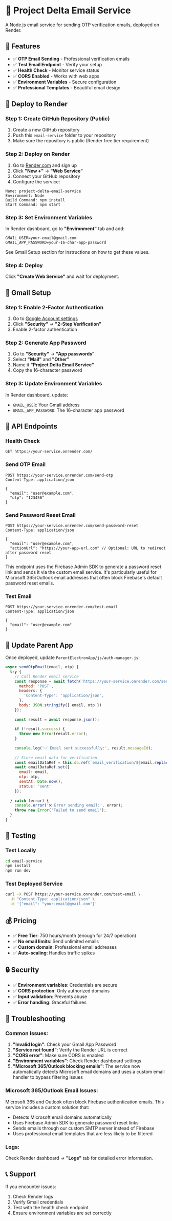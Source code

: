 # 🚀 Project Delta Email Service

A Node.js email service for sending OTP verification emails, deployed on Render.

## 🎯 Features

- ✅ **OTP Email Sending** - Professional verification emails
- ✅ **Test Email Endpoint** - Verify your setup
- ✅ **Health Check** - Monitor service status
- ✅ **CORS Enabled** - Works with web apps
- ✅ **Environment Variables** - Secure configuration
- ✅ **Professional Templates** - Beautiful email design
 
## 🚀 Deploy to Render

### Step 1: Create GitHub Repository (Public)

1. Create a new GitHub repository
2. Push this `email-service` folder to your repository 
3. Make sure the repository is public (Render free tier requirement) 

### Step 2: Deploy on Render

1. Go to [Render.com](https://render.com/) and sign up
2. Click **"New +"** → **"Web Service"**
3. Connect your GitHub repository
4. Configure the service:

```
Name: project-delta-email-service
Environment: Node
Build Command: npm install
Start Command: npm start
```

### Step 3: Set Environment Variables

In Render dashboard, go to **"Environment"** tab and add:

```
GMAIL_USER=your-email@gmail.com
GMAIL_APP_PASSWORD=your-16-char-app-password
```
See Gmail Setup section for instructions on how to get these values.

### Step 4: Deploy

Click **"Create Web Service"** and wait for deployment.

## 📧 Gmail Setup

### Step 1: Enable 2-Factor Authentication

1. Go to [Google Account settings](https://myaccount.google.com/)
2. Click **"Security"** → **"2-Step Verification"**
3. Enable 2-factor authentication

### Step 2: Generate App Password

1. Go to **"Security"** → **"App passwords"**
2. Select **"Mail"** and **"Other"**
3. Name it **"Project Delta Email Service"**
4. Copy the 16-character password

### Step 3: Update Environment Variables

In Render dashboard, update:
- `GMAIL_USER`: Your Gmail address
- `GMAIL_APP_PASSWORD`: The 16-character app password

## 🔗 API Endpoints

### Health Check
```
GET https://your-service.onrender.com/
```

### Send OTP Email
```
POST https://your-service.onrender.com/send-otp
Content-Type: application/json

{
  "email": "user@example.com",
  "otp": "123456"
}
```

### Send Password Reset Email
```
POST https://your-service.onrender.com/send-password-reset
Content-Type: application/json

{
  "email": "user@example.com",
  "actionUrl": "https://your-app-url.com" // Optional: URL to redirect after password reset
}
```

This endpoint uses the Firebase Admin SDK to generate a password reset link and sends it via the custom email service. It's particularly useful for Microsoft 365/Outlook email addresses that often block Firebase's default password reset emails.

### Test Email
```
POST https://your-service.onrender.com/test-email
Content-Type: application/json

{
  "email": "user@example.com"
}
```

## 🔧 Update Parent App

Once deployed, update `ParentElectronApp/js/auth-manager.js`:

```javascript
async sendOtpEmail(email, otp) {
  try {
    // Call Render email service
    const response = await fetch('https://your-service.onrender.com/send-otp', {
      method: 'POST',
      headers: {
        'Content-Type': 'application/json',
      },
      body: JSON.stringify({ email, otp })
    });
    
    const result = await response.json();
    
    if (!result.success) {
      throw new Error(result.error);
    }
    
    console.log('✅ Email sent successfully:', result.messageId);
    
    // Store email data for verification
    const emailDataRef = this.db.ref(`email_verification/${email.replace(/[.#$[\]]/g, '_')}`);
    await emailDataRef.set({
      email: email,
      otp: otp,
      sentAt: Date.now(),
      status: 'sent'
    });
    
  } catch (error) {
    console.error('❌ Error sending email:', error);
    throw new Error('Failed to send email');
  }
}
```

## 🧪 Testing

### Test Locally
```bash
cd email-service
npm install
npm run dev
```

### Test Deployed Service
```bash
curl -X POST https://your-service.onrender.com/test-email \
  -H "Content-Type: application/json" \
  -d '{"email": "your-email@gmail.com"}'
```

## 💰 Pricing

- ✅ **Free Tier**: 750 hours/month (enough for 24/7 operation)
- ✅ **No email limits**: Send unlimited emails
- ✅ **Custom domain**: Professional email addresses
- ✅ **Auto-scaling**: Handles traffic spikes

## 🔒 Security

- ✅ **Environment variables**: Credentials are secure
- ✅ **CORS protection**: Only authorized domains
- ✅ **Input validation**: Prevents abuse
- ✅ **Error handling**: Graceful failures

## 🚨 Troubleshooting

### Common Issues:

1. **"Invalid login"**: Check your Gmail App Password
2. **"Service not found"**: Verify the Render URL is correct
3. **"CORS error"**: Make sure CORS is enabled
4. **"Environment variables"**: Check Render dashboard settings
5. **"Microsoft 365/Outlook blocking emails"**: The service now automatically detects Microsoft email domains and uses a custom email handler to bypass filtering issues

### Microsoft 365/Outlook Email Issues:

Microsoft 365 and Outlook often block Firebase authentication emails. This service includes a custom solution that:

- Detects Microsoft email domains automatically
- Uses Firebase Admin SDK to generate password reset links
- Sends emails through our custom SMTP server instead of Firebase
- Uses professional email templates that are less likely to be filtered

### Logs:
Check Render dashboard → **"Logs"** tab for detailed error information.

## 📞 Support

If you encounter issues:
1. Check Render logs
2. Verify Gmail credentials
3. Test with the health check endpoint
4. Ensure environment variables are set correctly